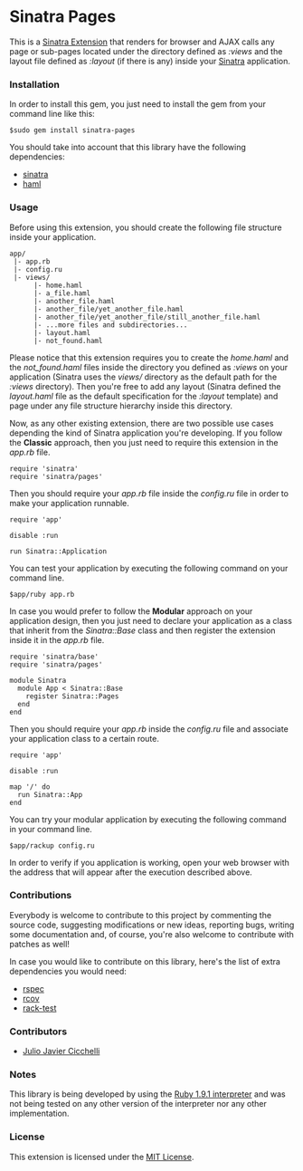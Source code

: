 # Sinatra Pages
This is a [Sinatra Extension][1] that renders for browser and AJAX calls any page or sub-pages located under the directory defined as *:views* and the layout file defined as *:layout* (if there is any) inside your [Sinatra][2] application.

### Installation
In order to install this gem, you just need to install the gem from your command line like this:
  
    $sudo gem install sinatra-pages

You should take into account that this library have the following dependencies:

* [sinatra][2]
* [haml][3]

### Usage
Before using this extension, you should create the following file structure inside your application.

    app/
     |- app.rb
     |- config.ru
     |- views/
          |- home.haml
          |- a_file.haml
          |- another_file.haml
          |- another_file/yet_another_file.haml
          |- another_file/yet_another_file/still_another_file.haml
          |- ...more files and subdirectories...
          |- layout.haml
          |- not_found.haml

Please notice that this extension requires you to create the *home.haml* and the *not_found.haml* files inside the directory you defined as *:views* on your application (Sinatra uses the *views/* directory as the default path for the *:views* directory). Then you're free to add any layout (Sinatra defined the *layout.haml* file as the default specification for the *:layout* template) and page under any file structure hierarchy inside this directory.

Now, as any other existing extension, there are two possible use cases depending the kind of Sinatra application you're developing. If you follow the __Classic__ approach, then you just need to require this extension in the *app.rb* file.

    require 'sinatra'
    require 'sinatra/pages'
    
Then you should require your *app.rb* file inside the *config.ru* file in order to make your application runnable.

    require 'app'
    
    disable :run
    
    run Sinatra::Application

You can test your application by executing the following command on your command line.

    $app/ruby app.rb
    
In case you would prefer to follow the __Modular__ approach on your application design, then you just need to declare your application as a class that inherit from the *Sinatra::Base* class and then register the extension inside it in the *app.rb* file.

    require 'sinatra/base'
    require 'sinatra/pages'
    
    module Sinatra
      module App < Sinatra::Base
        register Sinatra::Pages
      end
    end

Then you should require your *app.rb* inside the *config.ru* file and associate your application class to a certain route.

    require 'app'
    
    disable :run
    
    map '/' do
      run Sinatra::App
    end

You can try your modular application by executing the following command in your command line.

    $app/rackup config.ru
  
In order to verify if you application is working, open your web browser with the address that will appear after the execution described above.
  
### Contributions
Everybody is welcome to contribute to this project by commenting the source code, suggesting modifications or new ideas, reporting bugs, writing some documentation and, of course, you're also welcome to contribute with patches as well!

In case you would like to contribute on this library, here's the list of extra dependencies you would need:

* [rspec][4]
* [rcov][5]
* [rack-test][6]

### Contributors
* [Julio Javier Cicchelli][7]

### Notes
This library is being developed by using the [Ruby 1.9.1 interpreter][8] and was not being tested on any other version of the interpreter nor any other implementation.

### License
This extension is licensed under the [MIT License][9].

[1]: http://www.sinatrarb.com/extensions.html
[2]: http://www.sinatrarb.com/
[3]: http://haml-lang.com/
[4]: http://rspec.info/
[5]: http://eigenclass.org/hiki/rcov
[6]: http://gitrdoc.com/brynary/rack-test/tree/master
[7]: http://github.com/mr-rock
[8]: http://www.ruby-lang.org/en/
[9]: http://creativecommons.org/licenses/MIT/